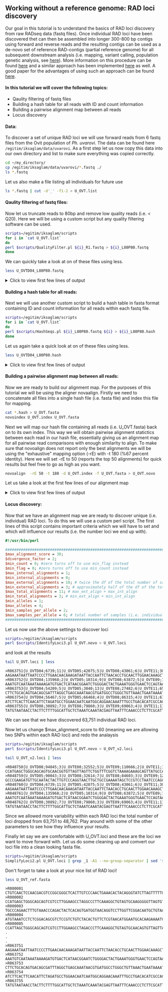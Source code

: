 ## Working without a reference genome: RAD loci discovery

Our goal in this tutorial is to understand the basics of RAD loci discovery from raw RADseq data (fastq files). Once individual RAD loci have been discovered thet can then be assembled into longer 300-800 bp contigs using forward and reverse reads and  the resulting contigs can be used as a de-novo set of reference RAD-contigs (partial reference genome) for all subsequent downstream analysis (i.e. mapping, variant calling, population genetic analysis, see [here](https://github.com/iksaglam/Zonguldak/blob/main/Files/Pop_Gen.md)). More information on this procedure can be found [here](https://onlinelibrary.wiley.com/doi/full/10.1111/mec.13732) and a similar approach has been implemented [here](https://onlinelibrary.wiley.com/doi/abs/10.1111/mec.15253) as well. A good paper for the advantages of using such an approach can be found [here](https://onlinelibrary.wiley.com/doi/full/10.1111/1755-0998.13324).


#### In this tutorial we will cover the following topics:
- Qaulity filtering of fastq files
- Building a hash table for all reads with ID and count information
- Building a pairwise alignment map between all reads
- Locus discovery

#### Data:
To discover a set of unique RAD loci we will use forward reads from 6 fastq files from the Ovit population of *Ph. uvarovi*. The data can be found here `/egitim/iksaglam/data/uvarovi`. As a first step let us now copy this data into our own directory and list to make sure everything was copied correctly.

```Bash
cd ~/my_directory/
cp /egitim/iksaglam/data/uvarovi/*.fastq ./
ls *.fastq
```

Let us also make a file listing all individuals for future use

```Bash
ls *.fastq | cut -d'_' -f1-2 > U_OVT.list
```


#### Qaulity filtering of fastq files:

Now let us truncate reads to 80bp and remove low quality reads (i.e. < Q20). Here we will be using a custom script but any quality filtering software can be used.

```Bash
scripts=/egitim/iksaglam/scripts
for i in `cat U_OVT.list`
do
perl $scripts/QualityFilter.pl ${i}_R1.fastq > ${i}_L80P80.fastq
done
```

We can quickly take a look at on of these files using less.

```Bash
less U_OVTD04_L80P80.fastq
```


<p><details><summary>Click to view first few lines of output</summary>

```
@HS1:444:C6AWNACXX:4:1101:1448:2123 2:N:0:TGACCA
CTACGTGCAGATCTTCAGGTGCTGGGGGAGCTGTGAGAAATGGGCGACCAGCATCGCAATATATTCGAATAGGGACAGTT
+
IIIIIEHIIIIIGGIIIIIFDAHGIIII@FEDG;7@==D@ACEE@B63>??<C>ABBD?@CCCDEEDA?ABCCDD?BD@C
@HS1:444:C6AWNACXX:4:1101:2428:2201 1:N:0:TGACCA
ATTACGCCGAGGTATTTGTATGAATTTACTACTTCTAGCCTCTGATTTCCACATGTGAAAACGTCCTTTGAAGAGATTCT
+
IIJJIIIGGFGGDGHGIGHHIICAHIGHIIJIIIGHC9CGGGGGGHHHE;?E@;??CBE>CCC=ABBCAC>CCC?CCCAC
@HS1:444:C6AWNACXX:4:1101:4611:2167 1:N:0:TGACCA
TGCTTTTAAAAAGTATGTTAGAAGAAGAATGTGACTCACGGTAGAATTATAATCACATCACGAATCCTAGTTAATTATTC
+
EGIJIJJIGHIIJCGIIIGIGIIIJIIJJJJIJJJJJJJJJFHHHIJIIIIIIGHJJGJHGHCEEFEEEECEECADDEFE
@HS1:444:C6AWNACXX:4:1101:5404:2136 1:N:0:TGACCA
AAGAGGAAAAATCAAATGCATGTGAAGGTCGTTTGAGCCTCTAGAGCTATCCGCCTTTTGGATGTCCAATACCACTACGA
```
</details><p>


#### Building a hash table for all reads:
Next we will use another custom script to build a hash table in fasta format containing ID and count information for all reads within each fastq file.  

```Bash
scripts=/egitim/iksaglam/scripts
for i in `cat U_OVT.list`
do
perl $scripts/HashSeqs.pl ${i}_L80P80.fastq ${i} > ${i}_L80P80.hash
done
```
Let us again take a quick look at on of these files using less.

```Bash
less U_OVTD04_L80P80.hash
```

<p><details><summary>Click to view first few lines of output</summary>

```
>U_OVTD04;1;4674
GCCATGACGGCCGAGCTCTGGAAGCGCAGGTCGGTCTTGAAGTCCTGAGCGATCTCCCTGACCAACCGCTGGAAGGGCAG
>U_OVTD04;2;4509
GATTTAAATTATATTTTAGGCCATAACTCAAAAACTATTGCAGATATTAACGTAATTCTTTCACGGAATTACACAGAAGA
>U_OVTD04;3;4185
AAGCCAGCGAGGCCTACTTGGTGGGACTTTTCGAAGACACCAACCTGTGCGCCATTCATGCCAAGCGAGTCACCATCATG
>U_OVTD04;4;4181
CGACACGCCCCATTCTGCTGTCACATAGATTGGAGCGCGCTGATGCCTCATTGCCGATTAATTACTACAGGCAAATTTAT
>U_OVTD04;5;3858
TCATCTGCATATAAGTGAAATGAACTGTATTTAAATACCGTGGATATGTCATTGATATATATGGAGAAACATAAAGGTCC
>U_OVTD04;6;3114
CTTACATCCACTATTCTCCCAATACGGCAGAAAATCAAGTGAAACTCTTCAGCGAAGATATAGATAGGCTGAGTAACTGG
>U_OVTD04;7;3095
ATCATCACTTCAACATTCTAGATGCCTGGAACAATCAATGGCAGGAACAAATTTGCCTGACACATCGCCACTTAATTGTA
>U_OVTD04;8;3029
TTGACTGCTGTTCGCCATGATGGTTGTCTGGACTTTAGTCGCTGCGGTAAAGGCTCTGGGAGCTCAGAGTGTATTGGCAG
>U_OVTD04;9;2416
CTGGTATTAAATAGATCAATATCGATAGAGTTTGAGAGGCGCATCATTCTATCAACTGGACTGTTGAAGCCATATTTAGT
>U_OVTD04;10;2129
TCATCTGAGACAACCCACAGAGAGATATCAACTGCTTAGAGAGTAGATCTAACTCTCGGACTCAGAGGGAGTAAGTTGTA
```
</details><p>  



#### Building a pairwise alignment map between all reads:
Now we are ready to build our alignment map. For the purposes of this tutorial we will be using the aligner novaalign. Firstly we need to concatenate all files into a single hash file (i.e. fasta file) and index this file for mapping.

```Bash
cat *.hash > U_OVT.fasta
novoindex U_OVT.index U_OVT.fasta
```

Next we will map our hash file containing all reads (i.e. U_OVT.fasta) back on to its own index. This way we will obtain pairwise alignment statictics between each read in our hash file, essentially giving us an alignment map for all pairwise read comparisons with enough similarity to align. To make sure that novoalign does not report only the best alignments we will be using the "exhaustive" mapping option (-rE) with -t 180 (%67 percent identity). Here we will set -rE to 50 (reports the top 50 alignments) for quick results but feel free to go as high as you want.
  
```Bash
novoalign  -rE 50 -t 180 -d U_OVT.index -f U_OVT.fasta > U_OVT.novo
```

Let us take a look at the first few lines of our alignment map

<p><details><summary>Click to view first few lines of output</summary>

```
# novoalign (V2.08.03 - Build Oct 16 2012 @ 12:37:58 - A short read aligner with qualities.
# (C) 2008,2009,2010,2011 NovoCraft Technologies Sdn Bhd.
# License file not found.
# Licensed for evaluation, educational, and not-for-profit use only.
#  novoalign -r E 50 -t 180 -d U_OVT.index -f U_OVT.fasta 
# Starting at Mon Jan 31 16:16:21 2022
# Interpreting input files as FASTA.
# Index Build Version: 2.8
# Hash length: 11
# Step size: 1
>U_OVTD04;1;4674        S       GCCATGACGGCCGAGCTCTGGAAGCGCAGGTCGGTCTTGAAGTCCTGAGCGATCTCCCTGACCAACCGCTGGAAGGGCAG        .       R       0       1       >U_OVTE11;1;10984       1       F       .       .       .
>U_OVTD04;1;4674        S       GCCATGACGGCCGAGCTCTGGAAGCGCAGGTCGGTCTTGAAGTCCTGAGCGATCTCCCTGACCAACCGCTGGAAGGGCAG        .       R       0       1       >U_OVTE08;1;9513        1       F       .       .       .
>U_OVTD04;1;4674        S       GCCATGACGGCCGAGCTCTGGAAGCGCAGGTCGGTCTTGAAGTCCTGAGCGATCTCCCTGACCAACCGCTGGAAGGGCAG        .       R       0       1       >U_OVTD05;1;10052       1       F       .       .       .
>U_OVTD04;1;4674        S       GCCATGACGGCCGAGCTCTGGAAGCGCAGGTCGGTCTTGAAGTCCTGAGCGATCTCCCTGACCAACCGCTGGAAGGGCAG        .       R       0       1       >U_OVTD08;1;14778       1       F       .       .       .
>U_OVTD04;1;4674        S       GCCATGACGGCCGAGCTCTGGAAGCGCAGGTCGGTCTTGAAGTCCTGAGCGATCTCCCTGACCAACCGCTGGAAGGGCAG        .       R       0       1       >U_OVTD04;1;4674        1       F       .       .       .
>U_OVTD04;1;4674        S       GCCATGACGGCCGAGCTCTGGAAGCGCAGGTCGGTCTTGAAGTCCTGAGCGATCTCCCTGACCAACCGCTGGAAGGGCAG        .       R       0       1       >U_OVTE09;1;20320       1       F       .       .       .
>U_OVTD04;1;4674        S       GCCATGACGGCCGAGCTCTGGAAGCGCAGGTCGGTCTTGAAGTCCTGAGCGATCTCCCTGACCAACCGCTGGAAGGGCAG        .       R       30      0       >U_OVTD04;135299;2      1       F       .       .       .       75T>G
>U_OVTD04;1;4674        S       GCCATGACGGCCGAGCTCTGGAAGCGCAGGTCGGTCTTGAAGTCCTGAGCGATCTCCCTGACCAACCGCTGGAAGGGCAG        .       R       30      0       >U_OVTE08;80772;3       1       F       .       .       .       73G>A
>U_OVTD04;1;4674        S       GCCATGACGGCCGAGCTCTGGAAGCGCAGGTCGGTCTTGAAGTCCTGAGCGATCTCCCTGACCAACCGCTGGAAGGGCAG        .       R       30      0       >U_OVTE08;3589;12       1       F       .       .       .       77C>G
>U_OVTD04;1;4674        S       GCCATGACGGCCGAGCTCTGGAAGCGCAGGTCGGTCTTGAAGTCCTGAGCGATCTCCCTGACCAACCGCTGGAAGGGCAG        .       R       30      0       >U_OVTE09;22664;7       1       F       .       .       .       20T>G
>U_OVTD04;1;4674        S       GCCATGACGGCCGAGCTCTGGAAGCGCAGGTCGGTCTTGAAGTCCTGAGCGATCTCCCTGACCAACCGCTGGAAGGGCAG        .       R       30      0       >U_OVTD08;40935;6       1       F       .       .       .       38C>T
>U_OVTD04;1;4674        S       GCCATGACGGCCGAGCTCTGGAAGCGCAGGTCGGTCTTGAAGTCCTGAGCGATCTCCCTGACCAACCGCTGGAAGGGCAG        .       R       30      0       >U_OVTD04;134146;2      1       F       .       .       .       57G>C
>U_OVTD04;1;4674        S       GCCATGACGGCCGAGCTCTGGAAGCGCAGGTCGGTCTTGAAGTCCTGAGCGATCTCCCTGACCAACCGCTGGAAGGGCAG        .       R       30      0       >U_OVTD05;30610;6       1       F       .       .       .       1T>G
>U_OVTD04;1;4674        S       GCCATGACGGCCGAGCTCTGGAAGCGCAGGTCGGTCTTGAAGTCCTGAGCGATCTCCCTGACCAACCGCTGGAAGGGCAG        .       R       30      0       >U_OVTE11;108248;2      1       F       .       .       .       2T>C
>U_OVTD04;1;4674        S       GCCATGACGGCCGAGCTCTGGAAGCGCAGGTCGGTCTTGAAGTCCTGAGCGATCTCCCTGACCAACCGCTGGAAGGGCAG        .       R       30      0       >U_OVTE09;4653;12       1       F       .       .       .       7T>A
>U_OVTD04;1;4674        S       GCCATGACGGCCGAGCTCTGGAAGCGCAGGTCGGTCTTGAAGTCCTGAGCGATCTCCCTGACCAACCGCTGGAAGGGCAG        .       R       30      0       >U_OVTE11;43254;5       1       F       .       .       .       22T>A
>U_OVTD04;1;4674        S       GCCATGACGGCCGAGCTCTGGAAGCGCAGGTCGGTCTTGAAGTCCTGAGCGATCTCCCTGACCAACCGCTGGAAGGGCAG        .       R       30      0       >U_OVTD05;8641;9        1       F       .       .       .       77T>G
>U_OVTD04;1;4674        S       GCCATGACGGCCGAGCTCTGGAAGCGCAGGTCGGTCTTGAAGTCCTGAGCGATCTCCCTGACCAACCGCTGGAAGGGCAG        .       R       30      0       >U_OVTE09;130083;2      1       F       .       .       .       9A>G
>U_OVTD04;1;4674        S       GCCATGACGGCCGAGCTCTGGAAGCGCAGGTCGGTCTTGAAGTCCTGAGCGATCTCCCTGACCAACCGCTGGAAGGGCAG        .       R       30      0       >U_OVTE09;3742;13       1       F       .       .       .       48C>A
>U_OVTD04;1;4674        S       GCCATGACGGCCGAGCTCTGGAAGCGCAGGTCGGTCTTGAAGTCCTGAGCGATCTCCCTGACCAACCGCTGGAAGGGCAG        .       R       30      0       >U_OVTD05;96175;3       1       F       .       .       .       61G>A
>U_OVTD04;1;4674        S       GCCATGACGGCCGAGCTCTGGAAGCGCAGGTCGGTCTTGAAGTCCTGAGCGATCTCCCTGACCAACCGCTGGAAGGGCAG        .       R       30      0       >U_OVTE11;12356;8       1       F       .       .       .       29T>G
>U_OVTD04;1;4674        S       GCCATGACGGCCGAGCTCTGGAAGCGCAGGTCGGTCTTGAAGTCCTGAGCGATCTCCCTGACCAACCGCTGGAAGGGCAG        .       R       30      0       >U_OVTE08;54664;4       1       F       .       .       .       80T>G
>U_OVTD04;1;4674        S       GCCATGACGGCCGAGCTCTGGAAGCGCAGGTCGGTCTTGAAGTCCTGAGCGATCTCCCTGACCAACCGCTGGAAGGGCAG        .       R       30      0       >U_OVTE09;81380;3       1       F       .       .       .       10T>G
>U_OVTD04;1;4674        S       GCCATGACGGCCGAGCTCTGGAAGCGCAGGTCGGTCTTGAAGTCCTGAGCGATCTCCCTGACCAACCGCTGGAAGGGCAG        .       R       30      0       >U_OVTD08;28511;7       1       F       .       .       .       20T>G
>U_OVTD04;1;4674        S       GCCATGACGGCCGAGCTCTGGAAGCGCAGGTCGGTCTTGAAGTCCTGAGCGATCTCCCTGACCAACCGCTGGAAGGGCAG        .       R       30      0       >U_OVTD08;3367;15       1       F       .       .       .       26T>G
>U_OVTD04;1;4674        S       GCCATGACGGCCGAGCTCTGGAAGCGCAGGTCGGTCTTGAAGTCCTGAGCGATCTCCCTGACCAACCGCTGGAAGGGCAG        .       R       30      0       >U_OVTE09;45064;5       1       F       .       .       .       39T>G
>U_OVTD04;1;4674        S       GCCATGACGGCCGAGCTCTGGAAGCGCAGGTCGGTCTTGAAGTCCTGAGCGATCTCCCTGACCAACCGCTGGAAGGGCAG        .       R       30      0       >U_OVTD08;2035;18       1       F       .       .       .       77T>G
>U_OVTD04;1;4674        S       GCCATGACGGCCGAGCTCTGGAAGCGCAGGTCGGTCTTGAAGTCCTGAGCGATCTCCCTGACCAACCGCTGGAAGGGCAG        .       R       30      0       >U_OVTE09;34851;6       1       F       .       .       .       50A>C
>U_OVTD04;1;4674        S       GCCATGACGGCCGAGCTCTGGAAGCGCAGGTCGGTCTTGAAGTCCTGAGCGATCTCCCTGACCAACCGCTGGAAGGGCAG        .       R       30      0       >U_OVTE08;85807;3       1       F       .       .       .       9A>G
>U_OVTD04;1;4674        S       GCCATGACGGCCGAGCTCTGGAAGCGCAGGTCGGTCTTGAAGTCCTGAGCGATCTCCCTGACCAACCGCTGGAAGGGCAG        .       R       30      0       >U_OVTE11;35151;5       1       F       .       .       .       76T>G
>U_OVTD04;1;4674        S       GCCATGACGGCCGAGCTCTGGAAGCGCAGGTCGGTCTTGAAGTCCTGAGCGATCTCCCTGACCAACCGCTGGAAGGGCAG        .       R       30      0       >U_OVTD05;5820;10       1       F       .       .       .       29T>G
```
</details><p>  

#### Locus discovery:
Now that we have an alignment map we are ready to discover unique (i.e. individual) RAD loci. To do this we will use a custom perl script. The first lines of this script contains important criteria which we will have to set and which will influence our results (i.e. the number loci we end up with).

```Perl
#!/usr/bin/perl

#######################################################################################
$max_alignment_score = 30;
$divergence_factor = 2;
$min_count = 0; #zero turns off to use min_flag instead
$min_flag = 0; #zero turns off to use min_count instead
$max_internal_alignments = 1;
$min_internal_alignments = 0;
$max_external_alignments = 10; # twice the df of the total number of samples (i.e. individuals) in the alignment
$min_external_alignments = 3; # approximately half of the df of the total number of samples (i.e. individuals) in the alignment
$max_total_alignments = 11; # max_ext_align + max_int_align
$min_total_alignments = 3; # min_ext_align + min_int_align
$min_alleles = 1;
$max_alleles = 4;
$min_samples_per_allele = 2;
$max_samples_per_allele = 6; # total number of samples (i.e. individuals) in the alignment
#######################################################################################
```

Let us now use the above settings to discover loci 

```Bash
scripts=/egitim/iksaglam/scripts
perl $scripts/IdentifyLoci3.pl U_OVT.novo > U_OVT.loci
```
and look at the results
```  Bash
tail U_OVT.loci | less 
```  

```
>R063751{U_OVTD04;6739;11|U_OVTD05;42075;5|U_OVTD08;43061;6|U_OVTE11;30125;6}
AAGAAATAATTAATCCCCTTGAACAACAAAGATAATTACCAATTCTAACACCTGCAACTTGGAACAAAGCTGAAGAATAA
>R063752{U_OVTD04;135968;2|U_OVTD05;10314;9|U_OVTD08;63872;5|U_OVTE09;131719;2}
AAATGTCAATAAATAAAAGATGTGACTCATAACGGAATCTGGGGACTACTGAAATGGGTGAACTCCAGTAATTTTTTTGT
>R063753{U_OVTD04;54209;5|U_OVTD05;3040;13|U_OVTE08;27482;6|U_OVTE11;65041;4}
CTTCTGCACAGTGACAGCGATTTAGGCTGAGCAAATAACGTGATGGCCTGGGCTGTTAAACTGAATAAAATTTGAACGGT
>R063754{U_OVTD04;56467;5|U_OVTD05;66468;4|U_OVTD08;86315;4|U_OVTE11;67825;4}
ATCTTCACTTCAACATTCTAGATGCCTGGAACAATCAATGGCAGGAACAAATTTGCCTGACACATCGCCACTCCTTGGGA
>R063755{U_OVTD08;30892;7|U_OVTE08;79860;3|U_OVTE09;69063;4|U_OVTE11;116063;2}
TATGTAATAACCTACTTCTTTTGGCATTGCTCTAAATCAAATACGAGTTAATTTCAAACCCTCTTCGCATTATACTAAGG
```
We can see that we have discovered 63,751 individual RAD loci.
  
Now let us change $max_alignment_score to 60 (meaning we are allowing two SNPs within each RAD loci) and redo the analaysis
  
```Bash
scripts=/egitim/iksaglam/scripts
perl $scripts/IdentifyLoci3.pl U_OVT.novo > U_OVT_v2.loci
```  
```Bash
tail U_OVT_v2.loci | less 
```    
```
>R048758{U_OVTD08;94045;3|U_OVTE08;32552;5|U_OVTE09;110666;2|U_OVTE11;17694;7}
CCATGAGCTGGGCAGCAGTGCAACGGTGTTAGTTAGTTCTGGTTTCGGTCTAAAAGAAAGCAGTTATGCCAAGAGATAGC
>R048759{U_OVTD05;90043;3|U_OVTD08;32614;7|U_OVTE08;84603;3|U_OVTE09;128650;2|U_OVTE11;46068;5}
GCCCGAAGATGTTGCAATACTACTTGTCCCAGGTAACTTGCTGCCGAAAATAGCTCCGTCCTAATCCCAGCTGACTGCTG
>R048760{U_OVTD04;6739;11|U_OVTD05;42075;5|U_OVTD08;43061;6|U_OVTE11;30125;6}
AAGAAATAATTAATCCCCTTGAACAACAAAGATAATTACCAATTCTAACACCTGCAACTTGGAACAAAGCTGAAGAATAA
>R048761{U_OVTD04;135968;2|U_OVTD05;10314;9|U_OVTD08;63872;5|U_OVTE09;131719;2}
AAATGTCAATAAATAAAAGATGTGACTCATAACGGAATCTGGGGACTACTGAAATGGGTGAACTCCAGTAATTTTTTTGT
>R048762{U_OVTD08;30892;7|U_OVTE08;79860;3|U_OVTE09;69063;4|U_OVTE11;116063;2}
TATGTAATAACCTACTTCTTTTGGCATTGCTCTAAATCAAATACGAGTTAATTTCAAACCCTCTTCGCATTATACTAAGG
```
Since we allowed more variability within each RAD loci the total number of loci dropped from 63,751 to 48,762. Play around with some of the other parameters to see how they influence your results.
  
Finally let say we are comfortable with U_OVT.loci and these are the loci we want to move forward with. Let us do some cleaning up and comvert our loci file into a clean looking fasta file.
  
```Bash
scripts=/egitim/iksaglam/scripts
SimplifyLoci2.pl U_OVT.loci | grep _1 -A1 --no-group-separator | sed 's/_1//' > U_OVT_ref.fasta
```
Don't forget to take a look at your nice list of RAD loci!
```Bash
less U_OVT_ref.fasta
```
```
>R000001
CTGTCAACTCCAACGACGTCCGGCGGGCTCACTTGTCCCAACTGAAACACTACAGGGTATCTTAGTTTTTGTATATTGCT
>R000002
CCATGAGCTGGGCAGCAGTCGTCCTTGGAAGCCTAGGCCCTTCAAAGGCTGTAGTGCAAGGGGGTTAGTGTTAGTTGGAC
>R000003
TGCCCAGAACTTTGTAAACCCAGACTACTCACAGTGATGGTAACAGGTCCTTGGTTCGGACAATGCTGTAATTTAATTTC
>R000004
ATGTAAATCCTCTCGGACAGCGTCTCCGTCTGTCTACACTGTTCTCGTAACATGGAATGCACAAGAAAATCCTACGTTAC
>R000005
CCATTAGCTGGGCAGCAGTCGTCCTTGGAAGCCTAGACCCTTCAAAGGCTGTAGTGCAACAGTGTTAGTTAGTTAGTTGA
.
.
.
>R063751
AAGAAATAATTAATCCCCTTGAACAACAAAGATAATTACCAATTCTAACACCTGCAACTTGGAACAAAGCTGAAGAATAA
>R063752
AAATGTCAATAAATAAAAGATGTGACTCATAACGGAATCTGGGGACTACTGAAATGGGTGAACTCCAGTAATTTTTTTGT
>R063753
CTTCTGCACAGTGACAGCGATTTAGGCTGAGCAAATAACGTGATGGCCTGGGCTGTTAAACTGAATAAAATTTGAACGGT
>R063754
ATCTTCACTTCAACATTCTAGATGCCTGGAACAATCAATGGCAGGAACAAATTTGCCTGACACATCGCCACTCCTTGGGA
>R063755
TATGTAATAACCTACTTCTTTTGGCATTGCTCTAAATCAAATACGAGTTAATTTCAAACCCTCTTCGCATTATACTAAGG
```
